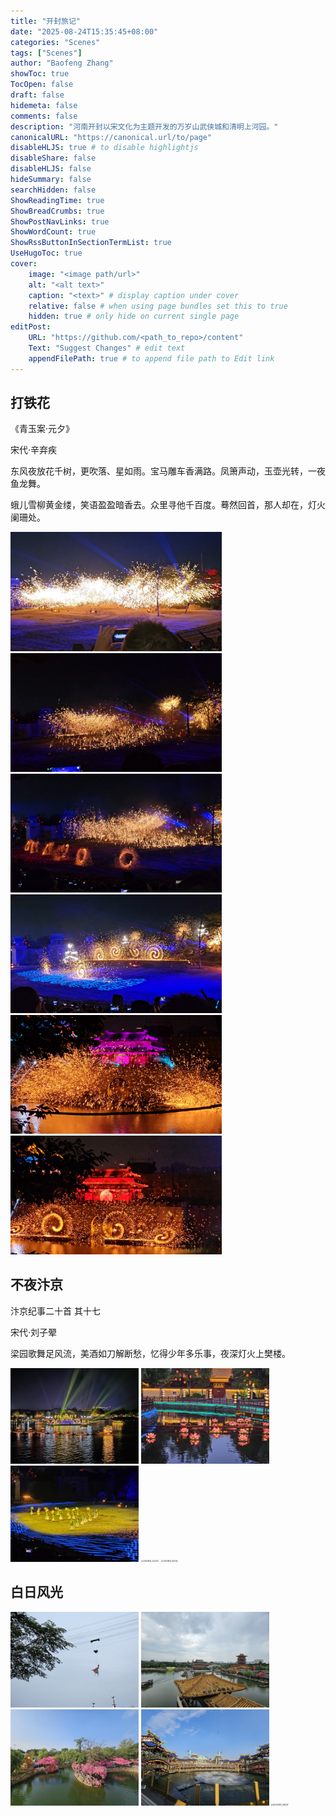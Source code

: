 ```yaml
---
title: "开封旅记"
date: "2025-08-24T15:35:45+08:00"
categories: "Scenes"
tags: ["Scenes"]
author: "Baofeng Zhang"
showToc: true
TocOpen: false
draft: false
hidemeta: false
comments: false
description: "河南开封以宋文化为主题开发的万岁山武侠城和清明上河园。"
canonicalURL: "https://canonical.url/to/page"
disableHLJS: true # to disable highlightjs
disableShare: false
disableHLJS: false
hideSummary: false
searchHidden: false
ShowReadingTime: true
ShowBreadCrumbs: true
ShowPostNavLinks: true
ShowWordCount: true
ShowRssButtonInSectionTermList: true
UseHugoToc: true
cover:
    image: "<image path/url>"
    alt: "<alt text>" 
    caption: "<text>" # display caption under cover
    relative: false # when using page bundles set this to true
    hidden: true # only hide on current single page
editPost:
    URL: "https://github.com/<path_to_repo>/content"
    Text: "Suggest Changes" # edit text
    appendFilePath: true # to append file path to Edit link
---
```




## 打铁花

《青玉案·元夕》

宋代·辛弃疾

东风夜放花千树，更吹落、星如雨。宝马雕车香满路。凤箫声动，玉壶光转，一夜鱼龙舞。

蛾儿雪柳黄金缕，笑语盈盈暗香去。众里寻他千百度。蓦然回首，那人却在，灯火阑珊处。

<img src="https://raw.githubusercontent.com/ZhBF/Images/main/images/image-20250824154631299.png" alt="image-20250824154631299" style="zoom: 33%;" />

<img src="https://raw.githubusercontent.com/ZhBF/Images/main/images/image-20250824154830090.png" alt="image-20250824154830090" style="zoom:33%;" />

<img src="https://raw.githubusercontent.com/ZhBF/Images/main/images/image-20250824155037825.png" alt="image-20250824155037825" style="zoom:33%;" />

<img src="https://raw.githubusercontent.com/ZhBF/Images/main/images/image-20250824155133675.png" alt="image-20250824155133675" style="zoom:33%;" />

<img src="https://raw.githubusercontent.com/ZhBF/Images/main/images/image-20250824155251616.png" alt="image-20250824155251616" style="zoom:33%;" />

<img src="https://raw.githubusercontent.com/ZhBF/Images/main/images/image-20250824155402625.png" alt="image-20250824155402625" style="zoom:33%;" />

## 不夜汴京

汴京纪事二十首 其十七

宋代·刘子翚

梁园歌舞足风流，美酒如刀解断愁，忆得少年多乐事，夜深灯火上樊楼。

<img src="https://raw.githubusercontent.com/ZhBF/Images/main/images/20250814_215332.jpg" alt="20250814_215332" style="zoom: 20%;" />

<img src="https://raw.githubusercontent.com/ZhBF/Images/main/images/20250814_191933.jpg" alt="20250814_191933" style="zoom:20%;" />

<img src="https://raw.githubusercontent.com/ZhBF/Images/main/images/20250813_203616.jpg" alt="20250813_203616" style="zoom:20%;" />

<img src="https://raw.githubusercontent.com/ZhBF/Images/main/images/20250814_202220.jpg" alt="20250814_202220" style="zoom:20%;" />

<img src="https://raw.githubusercontent.com/ZhBF/Images/main/images/20250814_192214.jpg" alt="20250814_192214" style="zoom:20%;" />

## 白日风光

<img src="https://raw.githubusercontent.com/ZhBF/Images/main/images/20250814_191118.jpg" alt="20250814_191118" style="zoom:20%;" />

<img src="https://raw.githubusercontent.com/ZhBF/Images/main/images/20250814_112347.jpg" alt="20250814_112347" style="zoom:20%;" />

<img src="https://raw.githubusercontent.com/ZhBF/Images/main/images/20250813_082910.jpg" alt="20250813_082910" style="zoom:20%;" />

<img src="https://raw.githubusercontent.com/ZhBF/Images/main/images/20250813_082640.jpg" alt="20250813_082640" style="zoom:20%;" />

<img src="https://raw.githubusercontent.com/ZhBF/Images/main/images/20250813_090217.jpg" alt="20250813_090217" style="zoom:20%;" />





























